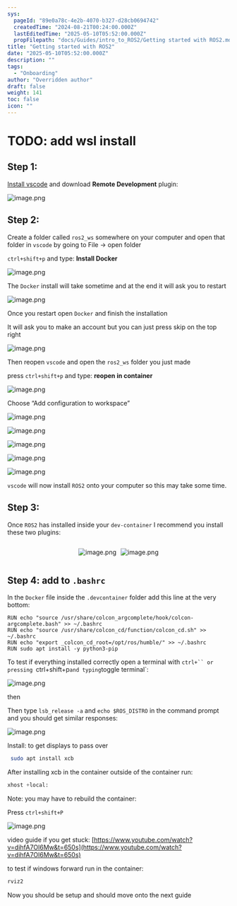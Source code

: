 ```yaml
---
sys:
  pageId: "89e0a78c-4e2b-4070-b327-d28cb0694742"
  createdTime: "2024-08-21T00:24:00.000Z"
  lastEditedTime: "2025-05-10T05:52:00.000Z"
  propFilepath: "docs/Guides/intro_to_ROS2/Getting started with ROS2.md"
title: "Getting started with ROS2"
date: "2025-05-10T05:52:00.000Z"
description: ""
tags:
  - "Onboarding"
author: "Overridden author"
draft: false
weight: 141
toc: false
icon: ""
---
```


# TODO: add wsl install

## Step 1:

[Install vscode](https://code.visualstudio.com/download) and download **Remote Development** plugin:

![image.png](https://prod-files-secure.s3.us-west-2.amazonaws.com/d518164a-d88e-44d1-a4ee-3adb3bd8bce0/efb52993-1881-4a40-b95e-6f020334f022/image.png?X-Amz-Algorithm=AWS4-HMAC-SHA256&X-Amz-Content-Sha256=UNSIGNED-PAYLOAD&X-Amz-Credential=ASIAZI2LB466XCJSWVQW%2F20250515%2Fus-west-2%2Fs3%2Faws4_request&X-Amz-Date=20250515T181201Z&X-Amz-Expires=3600&X-Amz-Security-Token=IQoJb3JpZ2luX2VjEHoaCXVzLXdlc3QtMiJGMEQCIDOKt548WdolzJ6XwfG%2Brnvp6jwS8Dx8EjK%2Bla%2FZ0AxiAiAB%2FuhkGRWjcv20wbeDukHL9eh7CLPd%2BL3P0hbv1NLMnyr%2FAwgyEAAaDDYzNzQyMzE4MzgwNSIMQ0J%2B%2B9GfS02UnLHXKtwD%2ByitWwhTLNlzRC%2BUaJR498MWg3DzJ%2FPV9Rv3MLwkzEDpUBfrFh%2F06XXUFEhQmRIL%2FSW5Fb%2Be8FjbzjnTmuxRvjpJoKF705azQyusDEkW8F8TPQAhZ6dJpDLSYHkfcnY2cASITn0Io6V7obmgOP%2BeK3RqheSxoV2GIG3tlhfCFF0fxAWiaDDzS5DeMEqKAwpkhkaJd%2FF%2Fuo%2FNmsaMbVIpziLXO6zHuNepVgiGy7ROzXQmUOqYGvCYncRaXxDaR4bX57tv%2BTl20iTwQOStqfkdgtvLnf%2F45vg2o6i3B9Cwl5w9QZEP1p74SHLB9eEiJXL3ysTMVuUMEnN%2FW6PgLY8O0IZLErnvs0cqNKcINj%2Fx3PIzGlfhBFkZ%2B5nRMmPagHo5RkF2rUxz8f%2F2IEKVVu2odH5qAFWHKojVHMcHASHWayzrfLLCj4cbxcIhwQMOfoT0c%2BFBdGCZS%2B7LEtp9EXh0Mgh9AWe2XanbYNITEccRHgi3c4dvlpPKNx%2Fzf2RKzGsPQKRoEBCUjL5IE105UNc7FpuGukWiZAVYkR7Oo0QtKpHlv4uzEidazDK3djRfysW7X4qOE5LGlrni67C6Nxa2SryzbovK0J7vxDA2%2BxJIhb7j0sSAqsX4%2BMGR6j0wjMSYwQY6pgEpcqX%2BZ01V2ce844aJ5uYrIjfZsdga7OrJPRkPlL7BZ71M4Y2VXqMTOp6rie9doELwtcjAvnrGi1aymNgoH9VJ3vrb4Svrimj5QsqfQ6pvPuHGvWwIp5zzzFLmvibJpAbj%2F0l1NV9ihEi00BJbK9B8fDsC5bZgFapMkvaa4ETuyWGAhdYebEZIf0RQen%2BURGmVb3FeUrTEdRevO%2BSTguKOStX6%2FxTV&X-Amz-Signature=5f01c88ed53d99e458520a907c7204bc067dd9cf5855f3f8bc455543e34640e0&X-Amz-SignedHeaders=host&x-id=GetObject)

## Step 2:

Create a folder called `ros2_ws` somewhere on your computer and open that folder in `vscode` by going to File → open folder 

`ctrl+shift+p` and type: **Install Docker**

![image.png](https://prod-files-secure.s3.us-west-2.amazonaws.com/d518164a-d88e-44d1-a4ee-3adb3bd8bce0/2269dc0e-1cd5-47ff-bceb-c04ad9b2eab0/image.png?X-Amz-Algorithm=AWS4-HMAC-SHA256&X-Amz-Content-Sha256=UNSIGNED-PAYLOAD&X-Amz-Credential=ASIAZI2LB466XCJSWVQW%2F20250515%2Fus-west-2%2Fs3%2Faws4_request&X-Amz-Date=20250515T181201Z&X-Amz-Expires=3600&X-Amz-Security-Token=IQoJb3JpZ2luX2VjEHoaCXVzLXdlc3QtMiJGMEQCIDOKt548WdolzJ6XwfG%2Brnvp6jwS8Dx8EjK%2Bla%2FZ0AxiAiAB%2FuhkGRWjcv20wbeDukHL9eh7CLPd%2BL3P0hbv1NLMnyr%2FAwgyEAAaDDYzNzQyMzE4MzgwNSIMQ0J%2B%2B9GfS02UnLHXKtwD%2ByitWwhTLNlzRC%2BUaJR498MWg3DzJ%2FPV9Rv3MLwkzEDpUBfrFh%2F06XXUFEhQmRIL%2FSW5Fb%2Be8FjbzjnTmuxRvjpJoKF705azQyusDEkW8F8TPQAhZ6dJpDLSYHkfcnY2cASITn0Io6V7obmgOP%2BeK3RqheSxoV2GIG3tlhfCFF0fxAWiaDDzS5DeMEqKAwpkhkaJd%2FF%2Fuo%2FNmsaMbVIpziLXO6zHuNepVgiGy7ROzXQmUOqYGvCYncRaXxDaR4bX57tv%2BTl20iTwQOStqfkdgtvLnf%2F45vg2o6i3B9Cwl5w9QZEP1p74SHLB9eEiJXL3ysTMVuUMEnN%2FW6PgLY8O0IZLErnvs0cqNKcINj%2Fx3PIzGlfhBFkZ%2B5nRMmPagHo5RkF2rUxz8f%2F2IEKVVu2odH5qAFWHKojVHMcHASHWayzrfLLCj4cbxcIhwQMOfoT0c%2BFBdGCZS%2B7LEtp9EXh0Mgh9AWe2XanbYNITEccRHgi3c4dvlpPKNx%2Fzf2RKzGsPQKRoEBCUjL5IE105UNc7FpuGukWiZAVYkR7Oo0QtKpHlv4uzEidazDK3djRfysW7X4qOE5LGlrni67C6Nxa2SryzbovK0J7vxDA2%2BxJIhb7j0sSAqsX4%2BMGR6j0wjMSYwQY6pgEpcqX%2BZ01V2ce844aJ5uYrIjfZsdga7OrJPRkPlL7BZ71M4Y2VXqMTOp6rie9doELwtcjAvnrGi1aymNgoH9VJ3vrb4Svrimj5QsqfQ6pvPuHGvWwIp5zzzFLmvibJpAbj%2F0l1NV9ihEi00BJbK9B8fDsC5bZgFapMkvaa4ETuyWGAhdYebEZIf0RQen%2BURGmVb3FeUrTEdRevO%2BSTguKOStX6%2FxTV&X-Amz-Signature=12d6cbafad4f05358fe66f8fa6a9c7a9f678aed57bd4368a0bf463dd9724aadf&X-Amz-SignedHeaders=host&x-id=GetObject)

The `Docker` install will take sometime and at the end it will ask you to restart

![image.png](https://prod-files-secure.s3.us-west-2.amazonaws.com/d518164a-d88e-44d1-a4ee-3adb3bd8bce0/ed233f78-be33-4b1f-b89c-9c346c0e961e/image.png?X-Amz-Algorithm=AWS4-HMAC-SHA256&X-Amz-Content-Sha256=UNSIGNED-PAYLOAD&X-Amz-Credential=ASIAZI2LB466XCJSWVQW%2F20250515%2Fus-west-2%2Fs3%2Faws4_request&X-Amz-Date=20250515T181201Z&X-Amz-Expires=3600&X-Amz-Security-Token=IQoJb3JpZ2luX2VjEHoaCXVzLXdlc3QtMiJGMEQCIDOKt548WdolzJ6XwfG%2Brnvp6jwS8Dx8EjK%2Bla%2FZ0AxiAiAB%2FuhkGRWjcv20wbeDukHL9eh7CLPd%2BL3P0hbv1NLMnyr%2FAwgyEAAaDDYzNzQyMzE4MzgwNSIMQ0J%2B%2B9GfS02UnLHXKtwD%2ByitWwhTLNlzRC%2BUaJR498MWg3DzJ%2FPV9Rv3MLwkzEDpUBfrFh%2F06XXUFEhQmRIL%2FSW5Fb%2Be8FjbzjnTmuxRvjpJoKF705azQyusDEkW8F8TPQAhZ6dJpDLSYHkfcnY2cASITn0Io6V7obmgOP%2BeK3RqheSxoV2GIG3tlhfCFF0fxAWiaDDzS5DeMEqKAwpkhkaJd%2FF%2Fuo%2FNmsaMbVIpziLXO6zHuNepVgiGy7ROzXQmUOqYGvCYncRaXxDaR4bX57tv%2BTl20iTwQOStqfkdgtvLnf%2F45vg2o6i3B9Cwl5w9QZEP1p74SHLB9eEiJXL3ysTMVuUMEnN%2FW6PgLY8O0IZLErnvs0cqNKcINj%2Fx3PIzGlfhBFkZ%2B5nRMmPagHo5RkF2rUxz8f%2F2IEKVVu2odH5qAFWHKojVHMcHASHWayzrfLLCj4cbxcIhwQMOfoT0c%2BFBdGCZS%2B7LEtp9EXh0Mgh9AWe2XanbYNITEccRHgi3c4dvlpPKNx%2Fzf2RKzGsPQKRoEBCUjL5IE105UNc7FpuGukWiZAVYkR7Oo0QtKpHlv4uzEidazDK3djRfysW7X4qOE5LGlrni67C6Nxa2SryzbovK0J7vxDA2%2BxJIhb7j0sSAqsX4%2BMGR6j0wjMSYwQY6pgEpcqX%2BZ01V2ce844aJ5uYrIjfZsdga7OrJPRkPlL7BZ71M4Y2VXqMTOp6rie9doELwtcjAvnrGi1aymNgoH9VJ3vrb4Svrimj5QsqfQ6pvPuHGvWwIp5zzzFLmvibJpAbj%2F0l1NV9ihEi00BJbK9B8fDsC5bZgFapMkvaa4ETuyWGAhdYebEZIf0RQen%2BURGmVb3FeUrTEdRevO%2BSTguKOStX6%2FxTV&X-Amz-Signature=42088174ae7b74bb2e4b7656e345e4e3a704b3ecd9da2e0772d2866ad2fb2ea9&X-Amz-SignedHeaders=host&x-id=GetObject)

Once you restart open `Docker` and finish the installation

It will ask you to make an account but you can just press skip on the top right

![image.png](https://prod-files-secure.s3.us-west-2.amazonaws.com/d518164a-d88e-44d1-a4ee-3adb3bd8bce0/21010ad9-1659-4fd9-9f59-9932a09b2a3d/image.png?X-Amz-Algorithm=AWS4-HMAC-SHA256&X-Amz-Content-Sha256=UNSIGNED-PAYLOAD&X-Amz-Credential=ASIAZI2LB466XCJSWVQW%2F20250515%2Fus-west-2%2Fs3%2Faws4_request&X-Amz-Date=20250515T181201Z&X-Amz-Expires=3600&X-Amz-Security-Token=IQoJb3JpZ2luX2VjEHoaCXVzLXdlc3QtMiJGMEQCIDOKt548WdolzJ6XwfG%2Brnvp6jwS8Dx8EjK%2Bla%2FZ0AxiAiAB%2FuhkGRWjcv20wbeDukHL9eh7CLPd%2BL3P0hbv1NLMnyr%2FAwgyEAAaDDYzNzQyMzE4MzgwNSIMQ0J%2B%2B9GfS02UnLHXKtwD%2ByitWwhTLNlzRC%2BUaJR498MWg3DzJ%2FPV9Rv3MLwkzEDpUBfrFh%2F06XXUFEhQmRIL%2FSW5Fb%2Be8FjbzjnTmuxRvjpJoKF705azQyusDEkW8F8TPQAhZ6dJpDLSYHkfcnY2cASITn0Io6V7obmgOP%2BeK3RqheSxoV2GIG3tlhfCFF0fxAWiaDDzS5DeMEqKAwpkhkaJd%2FF%2Fuo%2FNmsaMbVIpziLXO6zHuNepVgiGy7ROzXQmUOqYGvCYncRaXxDaR4bX57tv%2BTl20iTwQOStqfkdgtvLnf%2F45vg2o6i3B9Cwl5w9QZEP1p74SHLB9eEiJXL3ysTMVuUMEnN%2FW6PgLY8O0IZLErnvs0cqNKcINj%2Fx3PIzGlfhBFkZ%2B5nRMmPagHo5RkF2rUxz8f%2F2IEKVVu2odH5qAFWHKojVHMcHASHWayzrfLLCj4cbxcIhwQMOfoT0c%2BFBdGCZS%2B7LEtp9EXh0Mgh9AWe2XanbYNITEccRHgi3c4dvlpPKNx%2Fzf2RKzGsPQKRoEBCUjL5IE105UNc7FpuGukWiZAVYkR7Oo0QtKpHlv4uzEidazDK3djRfysW7X4qOE5LGlrni67C6Nxa2SryzbovK0J7vxDA2%2BxJIhb7j0sSAqsX4%2BMGR6j0wjMSYwQY6pgEpcqX%2BZ01V2ce844aJ5uYrIjfZsdga7OrJPRkPlL7BZ71M4Y2VXqMTOp6rie9doELwtcjAvnrGi1aymNgoH9VJ3vrb4Svrimj5QsqfQ6pvPuHGvWwIp5zzzFLmvibJpAbj%2F0l1NV9ihEi00BJbK9B8fDsC5bZgFapMkvaa4ETuyWGAhdYebEZIf0RQen%2BURGmVb3FeUrTEdRevO%2BSTguKOStX6%2FxTV&X-Amz-Signature=68452ea2b51266a464c6885e60b33a2c4e6bcb41b4bf436d238932f023542ac8&X-Amz-SignedHeaders=host&x-id=GetObject)

Then reopen `vscode` and open the `ros2_ws` folder you just made

press `ctrl+shift+p` and type: **reopen in container**

![image.png](https://prod-files-secure.s3.us-west-2.amazonaws.com/d518164a-d88e-44d1-a4ee-3adb3bd8bce0/4e93b8c2-41ad-488c-8095-c74205196118/image.png?X-Amz-Algorithm=AWS4-HMAC-SHA256&X-Amz-Content-Sha256=UNSIGNED-PAYLOAD&X-Amz-Credential=ASIAZI2LB466XCJSWVQW%2F20250515%2Fus-west-2%2Fs3%2Faws4_request&X-Amz-Date=20250515T181201Z&X-Amz-Expires=3600&X-Amz-Security-Token=IQoJb3JpZ2luX2VjEHoaCXVzLXdlc3QtMiJGMEQCIDOKt548WdolzJ6XwfG%2Brnvp6jwS8Dx8EjK%2Bla%2FZ0AxiAiAB%2FuhkGRWjcv20wbeDukHL9eh7CLPd%2BL3P0hbv1NLMnyr%2FAwgyEAAaDDYzNzQyMzE4MzgwNSIMQ0J%2B%2B9GfS02UnLHXKtwD%2ByitWwhTLNlzRC%2BUaJR498MWg3DzJ%2FPV9Rv3MLwkzEDpUBfrFh%2F06XXUFEhQmRIL%2FSW5Fb%2Be8FjbzjnTmuxRvjpJoKF705azQyusDEkW8F8TPQAhZ6dJpDLSYHkfcnY2cASITn0Io6V7obmgOP%2BeK3RqheSxoV2GIG3tlhfCFF0fxAWiaDDzS5DeMEqKAwpkhkaJd%2FF%2Fuo%2FNmsaMbVIpziLXO6zHuNepVgiGy7ROzXQmUOqYGvCYncRaXxDaR4bX57tv%2BTl20iTwQOStqfkdgtvLnf%2F45vg2o6i3B9Cwl5w9QZEP1p74SHLB9eEiJXL3ysTMVuUMEnN%2FW6PgLY8O0IZLErnvs0cqNKcINj%2Fx3PIzGlfhBFkZ%2B5nRMmPagHo5RkF2rUxz8f%2F2IEKVVu2odH5qAFWHKojVHMcHASHWayzrfLLCj4cbxcIhwQMOfoT0c%2BFBdGCZS%2B7LEtp9EXh0Mgh9AWe2XanbYNITEccRHgi3c4dvlpPKNx%2Fzf2RKzGsPQKRoEBCUjL5IE105UNc7FpuGukWiZAVYkR7Oo0QtKpHlv4uzEidazDK3djRfysW7X4qOE5LGlrni67C6Nxa2SryzbovK0J7vxDA2%2BxJIhb7j0sSAqsX4%2BMGR6j0wjMSYwQY6pgEpcqX%2BZ01V2ce844aJ5uYrIjfZsdga7OrJPRkPlL7BZ71M4Y2VXqMTOp6rie9doELwtcjAvnrGi1aymNgoH9VJ3vrb4Svrimj5QsqfQ6pvPuHGvWwIp5zzzFLmvibJpAbj%2F0l1NV9ihEi00BJbK9B8fDsC5bZgFapMkvaa4ETuyWGAhdYebEZIf0RQen%2BURGmVb3FeUrTEdRevO%2BSTguKOStX6%2FxTV&X-Amz-Signature=203aab1a940c0b8b0098b703f5e6f44da9c6569bc6c0bbce6094ac542a2769c2&X-Amz-SignedHeaders=host&x-id=GetObject)

Choose “Add configuration to workspace”

![image.png](https://prod-files-secure.s3.us-west-2.amazonaws.com/d518164a-d88e-44d1-a4ee-3adb3bd8bce0/9560b282-5060-4989-ba37-97e7b2c22476/image.png?X-Amz-Algorithm=AWS4-HMAC-SHA256&X-Amz-Content-Sha256=UNSIGNED-PAYLOAD&X-Amz-Credential=ASIAZI2LB466XCJSWVQW%2F20250515%2Fus-west-2%2Fs3%2Faws4_request&X-Amz-Date=20250515T181201Z&X-Amz-Expires=3600&X-Amz-Security-Token=IQoJb3JpZ2luX2VjEHoaCXVzLXdlc3QtMiJGMEQCIDOKt548WdolzJ6XwfG%2Brnvp6jwS8Dx8EjK%2Bla%2FZ0AxiAiAB%2FuhkGRWjcv20wbeDukHL9eh7CLPd%2BL3P0hbv1NLMnyr%2FAwgyEAAaDDYzNzQyMzE4MzgwNSIMQ0J%2B%2B9GfS02UnLHXKtwD%2ByitWwhTLNlzRC%2BUaJR498MWg3DzJ%2FPV9Rv3MLwkzEDpUBfrFh%2F06XXUFEhQmRIL%2FSW5Fb%2Be8FjbzjnTmuxRvjpJoKF705azQyusDEkW8F8TPQAhZ6dJpDLSYHkfcnY2cASITn0Io6V7obmgOP%2BeK3RqheSxoV2GIG3tlhfCFF0fxAWiaDDzS5DeMEqKAwpkhkaJd%2FF%2Fuo%2FNmsaMbVIpziLXO6zHuNepVgiGy7ROzXQmUOqYGvCYncRaXxDaR4bX57tv%2BTl20iTwQOStqfkdgtvLnf%2F45vg2o6i3B9Cwl5w9QZEP1p74SHLB9eEiJXL3ysTMVuUMEnN%2FW6PgLY8O0IZLErnvs0cqNKcINj%2Fx3PIzGlfhBFkZ%2B5nRMmPagHo5RkF2rUxz8f%2F2IEKVVu2odH5qAFWHKojVHMcHASHWayzrfLLCj4cbxcIhwQMOfoT0c%2BFBdGCZS%2B7LEtp9EXh0Mgh9AWe2XanbYNITEccRHgi3c4dvlpPKNx%2Fzf2RKzGsPQKRoEBCUjL5IE105UNc7FpuGukWiZAVYkR7Oo0QtKpHlv4uzEidazDK3djRfysW7X4qOE5LGlrni67C6Nxa2SryzbovK0J7vxDA2%2BxJIhb7j0sSAqsX4%2BMGR6j0wjMSYwQY6pgEpcqX%2BZ01V2ce844aJ5uYrIjfZsdga7OrJPRkPlL7BZ71M4Y2VXqMTOp6rie9doELwtcjAvnrGi1aymNgoH9VJ3vrb4Svrimj5QsqfQ6pvPuHGvWwIp5zzzFLmvibJpAbj%2F0l1NV9ihEi00BJbK9B8fDsC5bZgFapMkvaa4ETuyWGAhdYebEZIf0RQen%2BURGmVb3FeUrTEdRevO%2BSTguKOStX6%2FxTV&X-Amz-Signature=9b8a614253a18ef8fefa8d23db06e758f98fae8c025743a6d3b147137d757f2f&X-Amz-SignedHeaders=host&x-id=GetObject)

![image.png](https://prod-files-secure.s3.us-west-2.amazonaws.com/d518164a-d88e-44d1-a4ee-3adb3bd8bce0/2ee63f81-886b-48e8-a553-dc6e5eac99e4/image.png?X-Amz-Algorithm=AWS4-HMAC-SHA256&X-Amz-Content-Sha256=UNSIGNED-PAYLOAD&X-Amz-Credential=ASIAZI2LB466XCJSWVQW%2F20250515%2Fus-west-2%2Fs3%2Faws4_request&X-Amz-Date=20250515T181201Z&X-Amz-Expires=3600&X-Amz-Security-Token=IQoJb3JpZ2luX2VjEHoaCXVzLXdlc3QtMiJGMEQCIDOKt548WdolzJ6XwfG%2Brnvp6jwS8Dx8EjK%2Bla%2FZ0AxiAiAB%2FuhkGRWjcv20wbeDukHL9eh7CLPd%2BL3P0hbv1NLMnyr%2FAwgyEAAaDDYzNzQyMzE4MzgwNSIMQ0J%2B%2B9GfS02UnLHXKtwD%2ByitWwhTLNlzRC%2BUaJR498MWg3DzJ%2FPV9Rv3MLwkzEDpUBfrFh%2F06XXUFEhQmRIL%2FSW5Fb%2Be8FjbzjnTmuxRvjpJoKF705azQyusDEkW8F8TPQAhZ6dJpDLSYHkfcnY2cASITn0Io6V7obmgOP%2BeK3RqheSxoV2GIG3tlhfCFF0fxAWiaDDzS5DeMEqKAwpkhkaJd%2FF%2Fuo%2FNmsaMbVIpziLXO6zHuNepVgiGy7ROzXQmUOqYGvCYncRaXxDaR4bX57tv%2BTl20iTwQOStqfkdgtvLnf%2F45vg2o6i3B9Cwl5w9QZEP1p74SHLB9eEiJXL3ysTMVuUMEnN%2FW6PgLY8O0IZLErnvs0cqNKcINj%2Fx3PIzGlfhBFkZ%2B5nRMmPagHo5RkF2rUxz8f%2F2IEKVVu2odH5qAFWHKojVHMcHASHWayzrfLLCj4cbxcIhwQMOfoT0c%2BFBdGCZS%2B7LEtp9EXh0Mgh9AWe2XanbYNITEccRHgi3c4dvlpPKNx%2Fzf2RKzGsPQKRoEBCUjL5IE105UNc7FpuGukWiZAVYkR7Oo0QtKpHlv4uzEidazDK3djRfysW7X4qOE5LGlrni67C6Nxa2SryzbovK0J7vxDA2%2BxJIhb7j0sSAqsX4%2BMGR6j0wjMSYwQY6pgEpcqX%2BZ01V2ce844aJ5uYrIjfZsdga7OrJPRkPlL7BZ71M4Y2VXqMTOp6rie9doELwtcjAvnrGi1aymNgoH9VJ3vrb4Svrimj5QsqfQ6pvPuHGvWwIp5zzzFLmvibJpAbj%2F0l1NV9ihEi00BJbK9B8fDsC5bZgFapMkvaa4ETuyWGAhdYebEZIf0RQen%2BURGmVb3FeUrTEdRevO%2BSTguKOStX6%2FxTV&X-Amz-Signature=224aeded8c758376b32852ba74f3399fbfdff9465afee211cb7880a93422ba9c&X-Amz-SignedHeaders=host&x-id=GetObject)

![image.png](https://prod-files-secure.s3.us-west-2.amazonaws.com/d518164a-d88e-44d1-a4ee-3adb3bd8bce0/ae1580b2-b048-407e-aed9-b584224a7a04/image.png?X-Amz-Algorithm=AWS4-HMAC-SHA256&X-Amz-Content-Sha256=UNSIGNED-PAYLOAD&X-Amz-Credential=ASIAZI2LB466XCJSWVQW%2F20250515%2Fus-west-2%2Fs3%2Faws4_request&X-Amz-Date=20250515T181201Z&X-Amz-Expires=3600&X-Amz-Security-Token=IQoJb3JpZ2luX2VjEHoaCXVzLXdlc3QtMiJGMEQCIDOKt548WdolzJ6XwfG%2Brnvp6jwS8Dx8EjK%2Bla%2FZ0AxiAiAB%2FuhkGRWjcv20wbeDukHL9eh7CLPd%2BL3P0hbv1NLMnyr%2FAwgyEAAaDDYzNzQyMzE4MzgwNSIMQ0J%2B%2B9GfS02UnLHXKtwD%2ByitWwhTLNlzRC%2BUaJR498MWg3DzJ%2FPV9Rv3MLwkzEDpUBfrFh%2F06XXUFEhQmRIL%2FSW5Fb%2Be8FjbzjnTmuxRvjpJoKF705azQyusDEkW8F8TPQAhZ6dJpDLSYHkfcnY2cASITn0Io6V7obmgOP%2BeK3RqheSxoV2GIG3tlhfCFF0fxAWiaDDzS5DeMEqKAwpkhkaJd%2FF%2Fuo%2FNmsaMbVIpziLXO6zHuNepVgiGy7ROzXQmUOqYGvCYncRaXxDaR4bX57tv%2BTl20iTwQOStqfkdgtvLnf%2F45vg2o6i3B9Cwl5w9QZEP1p74SHLB9eEiJXL3ysTMVuUMEnN%2FW6PgLY8O0IZLErnvs0cqNKcINj%2Fx3PIzGlfhBFkZ%2B5nRMmPagHo5RkF2rUxz8f%2F2IEKVVu2odH5qAFWHKojVHMcHASHWayzrfLLCj4cbxcIhwQMOfoT0c%2BFBdGCZS%2B7LEtp9EXh0Mgh9AWe2XanbYNITEccRHgi3c4dvlpPKNx%2Fzf2RKzGsPQKRoEBCUjL5IE105UNc7FpuGukWiZAVYkR7Oo0QtKpHlv4uzEidazDK3djRfysW7X4qOE5LGlrni67C6Nxa2SryzbovK0J7vxDA2%2BxJIhb7j0sSAqsX4%2BMGR6j0wjMSYwQY6pgEpcqX%2BZ01V2ce844aJ5uYrIjfZsdga7OrJPRkPlL7BZ71M4Y2VXqMTOp6rie9doELwtcjAvnrGi1aymNgoH9VJ3vrb4Svrimj5QsqfQ6pvPuHGvWwIp5zzzFLmvibJpAbj%2F0l1NV9ihEi00BJbK9B8fDsC5bZgFapMkvaa4ETuyWGAhdYebEZIf0RQen%2BURGmVb3FeUrTEdRevO%2BSTguKOStX6%2FxTV&X-Amz-Signature=af2db5b175702ddc2eac66ecce794bd631d84e3b316efe5940709f4c512e8cc8&X-Amz-SignedHeaders=host&x-id=GetObject)

![image.png](https://prod-files-secure.s3.us-west-2.amazonaws.com/d518164a-d88e-44d1-a4ee-3adb3bd8bce0/53255b28-f75e-430f-b9e3-c0ac8577e42b/image.png?X-Amz-Algorithm=AWS4-HMAC-SHA256&X-Amz-Content-Sha256=UNSIGNED-PAYLOAD&X-Amz-Credential=ASIAZI2LB466XCJSWVQW%2F20250515%2Fus-west-2%2Fs3%2Faws4_request&X-Amz-Date=20250515T181201Z&X-Amz-Expires=3600&X-Amz-Security-Token=IQoJb3JpZ2luX2VjEHoaCXVzLXdlc3QtMiJGMEQCIDOKt548WdolzJ6XwfG%2Brnvp6jwS8Dx8EjK%2Bla%2FZ0AxiAiAB%2FuhkGRWjcv20wbeDukHL9eh7CLPd%2BL3P0hbv1NLMnyr%2FAwgyEAAaDDYzNzQyMzE4MzgwNSIMQ0J%2B%2B9GfS02UnLHXKtwD%2ByitWwhTLNlzRC%2BUaJR498MWg3DzJ%2FPV9Rv3MLwkzEDpUBfrFh%2F06XXUFEhQmRIL%2FSW5Fb%2Be8FjbzjnTmuxRvjpJoKF705azQyusDEkW8F8TPQAhZ6dJpDLSYHkfcnY2cASITn0Io6V7obmgOP%2BeK3RqheSxoV2GIG3tlhfCFF0fxAWiaDDzS5DeMEqKAwpkhkaJd%2FF%2Fuo%2FNmsaMbVIpziLXO6zHuNepVgiGy7ROzXQmUOqYGvCYncRaXxDaR4bX57tv%2BTl20iTwQOStqfkdgtvLnf%2F45vg2o6i3B9Cwl5w9QZEP1p74SHLB9eEiJXL3ysTMVuUMEnN%2FW6PgLY8O0IZLErnvs0cqNKcINj%2Fx3PIzGlfhBFkZ%2B5nRMmPagHo5RkF2rUxz8f%2F2IEKVVu2odH5qAFWHKojVHMcHASHWayzrfLLCj4cbxcIhwQMOfoT0c%2BFBdGCZS%2B7LEtp9EXh0Mgh9AWe2XanbYNITEccRHgi3c4dvlpPKNx%2Fzf2RKzGsPQKRoEBCUjL5IE105UNc7FpuGukWiZAVYkR7Oo0QtKpHlv4uzEidazDK3djRfysW7X4qOE5LGlrni67C6Nxa2SryzbovK0J7vxDA2%2BxJIhb7j0sSAqsX4%2BMGR6j0wjMSYwQY6pgEpcqX%2BZ01V2ce844aJ5uYrIjfZsdga7OrJPRkPlL7BZ71M4Y2VXqMTOp6rie9doELwtcjAvnrGi1aymNgoH9VJ3vrb4Svrimj5QsqfQ6pvPuHGvWwIp5zzzFLmvibJpAbj%2F0l1NV9ihEi00BJbK9B8fDsC5bZgFapMkvaa4ETuyWGAhdYebEZIf0RQen%2BURGmVb3FeUrTEdRevO%2BSTguKOStX6%2FxTV&X-Amz-Signature=40d37c8f8b264227c8a8bc6d501b66d151f7d6458dd2aaf92e5960fdc4aabbd2&X-Amz-SignedHeaders=host&x-id=GetObject)

![image.png](https://prod-files-secure.s3.us-west-2.amazonaws.com/d518164a-d88e-44d1-a4ee-3adb3bd8bce0/7c562767-5af9-4ffb-97d1-327bcdf4ee00/image.png?X-Amz-Algorithm=AWS4-HMAC-SHA256&X-Amz-Content-Sha256=UNSIGNED-PAYLOAD&X-Amz-Credential=ASIAZI2LB466XCJSWVQW%2F20250515%2Fus-west-2%2Fs3%2Faws4_request&X-Amz-Date=20250515T181201Z&X-Amz-Expires=3600&X-Amz-Security-Token=IQoJb3JpZ2luX2VjEHoaCXVzLXdlc3QtMiJGMEQCIDOKt548WdolzJ6XwfG%2Brnvp6jwS8Dx8EjK%2Bla%2FZ0AxiAiAB%2FuhkGRWjcv20wbeDukHL9eh7CLPd%2BL3P0hbv1NLMnyr%2FAwgyEAAaDDYzNzQyMzE4MzgwNSIMQ0J%2B%2B9GfS02UnLHXKtwD%2ByitWwhTLNlzRC%2BUaJR498MWg3DzJ%2FPV9Rv3MLwkzEDpUBfrFh%2F06XXUFEhQmRIL%2FSW5Fb%2Be8FjbzjnTmuxRvjpJoKF705azQyusDEkW8F8TPQAhZ6dJpDLSYHkfcnY2cASITn0Io6V7obmgOP%2BeK3RqheSxoV2GIG3tlhfCFF0fxAWiaDDzS5DeMEqKAwpkhkaJd%2FF%2Fuo%2FNmsaMbVIpziLXO6zHuNepVgiGy7ROzXQmUOqYGvCYncRaXxDaR4bX57tv%2BTl20iTwQOStqfkdgtvLnf%2F45vg2o6i3B9Cwl5w9QZEP1p74SHLB9eEiJXL3ysTMVuUMEnN%2FW6PgLY8O0IZLErnvs0cqNKcINj%2Fx3PIzGlfhBFkZ%2B5nRMmPagHo5RkF2rUxz8f%2F2IEKVVu2odH5qAFWHKojVHMcHASHWayzrfLLCj4cbxcIhwQMOfoT0c%2BFBdGCZS%2B7LEtp9EXh0Mgh9AWe2XanbYNITEccRHgi3c4dvlpPKNx%2Fzf2RKzGsPQKRoEBCUjL5IE105UNc7FpuGukWiZAVYkR7Oo0QtKpHlv4uzEidazDK3djRfysW7X4qOE5LGlrni67C6Nxa2SryzbovK0J7vxDA2%2BxJIhb7j0sSAqsX4%2BMGR6j0wjMSYwQY6pgEpcqX%2BZ01V2ce844aJ5uYrIjfZsdga7OrJPRkPlL7BZ71M4Y2VXqMTOp6rie9doELwtcjAvnrGi1aymNgoH9VJ3vrb4Svrimj5QsqfQ6pvPuHGvWwIp5zzzFLmvibJpAbj%2F0l1NV9ihEi00BJbK9B8fDsC5bZgFapMkvaa4ETuyWGAhdYebEZIf0RQen%2BURGmVb3FeUrTEdRevO%2BSTguKOStX6%2FxTV&X-Amz-Signature=55f8c01b1ee9ff863eb981563334c0cc766a0db0f411de6a4948746dd6a5ceab&X-Amz-SignedHeaders=host&x-id=GetObject)

`vscode` will now install `ROS2` onto your computer so this may take some time.

## Step 3:

Once `ROS2` has installed inside your `dev-container` I recommend you install these two plugins:

<div style="display: flex;flex-direction: row; column-gap:10px; max-width: 630px;justify-content: center;">
<div>

![image.png](https://prod-files-secure.s3.us-west-2.amazonaws.com/d518164a-d88e-44d1-a4ee-3adb3bd8bce0/3fc3d550-5a54-4ba1-ba6b-faa01cdb7369/image.png?X-Amz-Algorithm=AWS4-HMAC-SHA256&X-Amz-Content-Sha256=UNSIGNED-PAYLOAD&X-Amz-Credential=ASIAZI2LB4663KV2DXKD%2F20250515%2Fus-west-2%2Fs3%2Faws4_request&X-Amz-Date=20250515T181206Z&X-Amz-Expires=3600&X-Amz-Security-Token=IQoJb3JpZ2luX2VjEHoaCXVzLXdlc3QtMiJGMEQCIGc99sHfXge6LNwQ3Lx0o8XuFWDklCaSdzjI9ap1pnpRAiAsp7qirnsS1d38R8048J0Uc99ZW0PtrX6SsVl3B3S4Pir%2FAwgyEAAaDDYzNzQyMzE4MzgwNSIMUQhUYTPdOZBnwEScKtwDx%2F5kKWH3ZkUSwmfMeD9NsPfLVxdNCsKKi1O9XHNqqLrN3X5KqMTdGArHSOkQUaJjrjjGy6Y0qmgKO4fzR3pWpVrVbzVkJkQcmybwJWdUroZNWXfheZqo40I7B4esipYWdTOQrfO8D2GjebCW8vHHLphfGRH%2BIKbFp31gr0xw9xoiy9Nkoybv4SQDHjEKOrO7Iv%2BiqZ%2FFcjWcB2PsI29GQjFgHhgkkTLznZJLwSbghMkWc2LzWmD4DdruoYgMozgVilUbbkWLhelz2VgiHH05XEn792ZuY9YPQbZkQNHlsTwFQH6DkBFiewfiC1tvEuyGgGZWD%2BC%2BhGBmgDNqUGQCEnlguhU9Zz69bJkpKrszg6dyiYivweXVcZQHI9SA04Nf8cKLt3oVBPsoqTsr%2FGzWsT4ZQFaH1jddF8XOrxH0oDI0VN7G%2FvT7S0G4snZIeTACzP%2F71%2BgobCoCEnkcVbo0TQ1aXiFjkAI5XypiBoqr3lcZrrt9bhD80BsR6jDOYcTARoepUcQ5CoJe8jgYrH1x5mrXiUl86zV%2Bf7ewWiL1xh1SsLTNuhg8MAIpEEOBOAnvKxcrfy53A%2BzMl7JtnaRd1%2BhwHzm4dv2aP5SKEDE6lQVjdjYdbGcwhUQ7GeQwocSYwQY6pgExGLq5dfRL66qUC2tOdHaSdm1Mo%2B%2FEnAmSvANX%2FW2WvsaKM1SBcs3Qt3iJUmuF%2FfyBZjDR5%2BxZ0eKs8zVU%2BSLMIH%2Fd3aLPyNozD0cLLlqHkW0DiCZQFu68S8uPl2UZDOsWg2FEsIThSNRvGNKMdk42t%2Fq%2FRXITyY8tGzklLrTZTsGKNMb9D6ZGkhNHIWW%2BPLSnwntNvQ1vEp18jYYd9s8gSWt7Kh5c&X-Amz-Signature=1dbeb0dce37b28c354a76dbeb2a744bf8bf7345b04b3e206734b19e3f677db80&X-Amz-SignedHeaders=host&x-id=GetObject)

</div>
<div>

![image.png](https://prod-files-secure.s3.us-west-2.amazonaws.com/d518164a-d88e-44d1-a4ee-3adb3bd8bce0/d994cc66-13c2-4093-a5a3-f84cf4601a82/image.png?X-Amz-Algorithm=AWS4-HMAC-SHA256&X-Amz-Content-Sha256=UNSIGNED-PAYLOAD&X-Amz-Credential=ASIAZI2LB466V3B33APK%2F20250515%2Fus-west-2%2Fs3%2Faws4_request&X-Amz-Date=20250515T181206Z&X-Amz-Expires=3600&X-Amz-Security-Token=IQoJb3JpZ2luX2VjEHoaCXVzLXdlc3QtMiJIMEYCIQDQNIMmSwdDgqPGqvVBPDNacillW%2FrCCcqDXJHJLOk9OAIhAJfqzLeDLaljRhLRubt1oaBug0GMRPyRlfSf6qcTcZvOKv8DCDIQABoMNjM3NDIzMTgzODA1Igw5a1hHbmPGBJGer3kq3AOr62sipl%2BCvD6N04Cr4hFPKu4dRVU3jlcW3CoRx1rSSznDgiXgRukJ5JLvtckvgnKIGmo%2BvbAFyJn1CVb8aXD6Ch9SNBkUhhZUx%2FAq9mYKX8LDqO5KqyFSDwrQeSUSKS5pkD2hNVgz4GXUC65w3bK0lkpDiCgA2ekR7xp47EE1z7OL2L1T%2FsU6WN496ZbivczZEjABXNieUI3lFlCo2l4GvuRWZBwi1rSm089pAQleONXZ5I0Ysg7v81sdE7r357kG4eOGPOWgIigjCKPw9F89f44VcXkOj7Q7lHzk7yO7o%2FqeRP22%2Bd99fbLYPuQI5Y9zXdofOv%2F0n18Ur3y9a2q2dGthn7NKsnJDglnhReFu0VzisaSXzkbiftgQgPPveB6w9gecfszJxk5nHMWXx%2Fl7FSWyR%2Bowb9%2BBadoY0v%2Ff%2FuKKRa4PFUpyMvSo3VnIgWANMlOBlYaP4LgPMeq6ZePYQlQDdv8Na%2FpRut8aN9NZ4dUtvSA3KnpcrbDg83xI2zofgMLlh6DF0rxvoj1VDCk64Vt80YkW%2BpQ9dX4H8fUeEFgV215qGxs7HEUDx8bWAnBVDHx9GH%2BvC7vrn1Ixb%2FftTNfTynfSkdEc5phfHonrkYAIxinsWofTE5L94jCyxJjBBjqkAVM99gA0qWPlLW8kR%2BYDIgYGldnDfooHfEU8nt67eKuIg0vKc5FXG8cyqjelPHtVerlQoJWwSQHhVae655rI6hL%2Be6CkrC2pm0azeQ1pVDlQNiWJzJvv4nhsKT1LhaxTwqLUxyt7FCCrsJ%2FxqeaGsS0xRduT0Ih7jRa%2Fp9mWp1Sx626j2kU4nk3erQmCCgZaH8DJ9n0D2%2FrY%2BRGROxa4IyfFAdhi&X-Amz-Signature=f9f8b623213b196891de4f5af7ddd01a48a943d60e2caf9b6cd972190237ded1&X-Amz-SignedHeaders=host&x-id=GetObject)

</div>
</div>

## Step 4: add to `.bashrc`

In the `Docker` file inside the `.devcontainer` folder add this line at the very bottom: 

```docker
RUN echo "source /usr/share/colcon_argcomplete/hook/colcon-argcomplete.bash" >> ~/.bashrc
RUN echo "source /usr/share/colcon_cd/function/colcon_cd.sh" >> ~/.bashrc
RUN echo "export _colcon_cd_root=/opt/ros/humble/" >> ~/.bashrc
RUN sudo apt install -y python3-pip 
```

To test if everything installed correctly open a terminal with `ctrl+`` or pressing `ctrl+shift+p` and typing `toggle terminal`:

![image.png](https://prod-files-secure.s3.us-west-2.amazonaws.com/d518164a-d88e-44d1-a4ee-3adb3bd8bce0/6a4943d8-b04e-4c02-9a58-775f3384d1a5/image.png?X-Amz-Algorithm=AWS4-HMAC-SHA256&X-Amz-Content-Sha256=UNSIGNED-PAYLOAD&X-Amz-Credential=ASIAZI2LB466XCJSWVQW%2F20250515%2Fus-west-2%2Fs3%2Faws4_request&X-Amz-Date=20250515T181201Z&X-Amz-Expires=3600&X-Amz-Security-Token=IQoJb3JpZ2luX2VjEHoaCXVzLXdlc3QtMiJGMEQCIDOKt548WdolzJ6XwfG%2Brnvp6jwS8Dx8EjK%2Bla%2FZ0AxiAiAB%2FuhkGRWjcv20wbeDukHL9eh7CLPd%2BL3P0hbv1NLMnyr%2FAwgyEAAaDDYzNzQyMzE4MzgwNSIMQ0J%2B%2B9GfS02UnLHXKtwD%2ByitWwhTLNlzRC%2BUaJR498MWg3DzJ%2FPV9Rv3MLwkzEDpUBfrFh%2F06XXUFEhQmRIL%2FSW5Fb%2Be8FjbzjnTmuxRvjpJoKF705azQyusDEkW8F8TPQAhZ6dJpDLSYHkfcnY2cASITn0Io6V7obmgOP%2BeK3RqheSxoV2GIG3tlhfCFF0fxAWiaDDzS5DeMEqKAwpkhkaJd%2FF%2Fuo%2FNmsaMbVIpziLXO6zHuNepVgiGy7ROzXQmUOqYGvCYncRaXxDaR4bX57tv%2BTl20iTwQOStqfkdgtvLnf%2F45vg2o6i3B9Cwl5w9QZEP1p74SHLB9eEiJXL3ysTMVuUMEnN%2FW6PgLY8O0IZLErnvs0cqNKcINj%2Fx3PIzGlfhBFkZ%2B5nRMmPagHo5RkF2rUxz8f%2F2IEKVVu2odH5qAFWHKojVHMcHASHWayzrfLLCj4cbxcIhwQMOfoT0c%2BFBdGCZS%2B7LEtp9EXh0Mgh9AWe2XanbYNITEccRHgi3c4dvlpPKNx%2Fzf2RKzGsPQKRoEBCUjL5IE105UNc7FpuGukWiZAVYkR7Oo0QtKpHlv4uzEidazDK3djRfysW7X4qOE5LGlrni67C6Nxa2SryzbovK0J7vxDA2%2BxJIhb7j0sSAqsX4%2BMGR6j0wjMSYwQY6pgEpcqX%2BZ01V2ce844aJ5uYrIjfZsdga7OrJPRkPlL7BZ71M4Y2VXqMTOp6rie9doELwtcjAvnrGi1aymNgoH9VJ3vrb4Svrimj5QsqfQ6pvPuHGvWwIp5zzzFLmvibJpAbj%2F0l1NV9ihEi00BJbK9B8fDsC5bZgFapMkvaa4ETuyWGAhdYebEZIf0RQen%2BURGmVb3FeUrTEdRevO%2BSTguKOStX6%2FxTV&X-Amz-Signature=57056635565dee665784be6e9bce06f60ab8624d0ee438c64bccab768fbbb170&X-Amz-SignedHeaders=host&x-id=GetObject)

then 

Then type `lsb_release -a` and `echo $ROS_DISTRO` in the command prompt and you should get similar responses:

![image.png](https://prod-files-secure.s3.us-west-2.amazonaws.com/d518164a-d88e-44d1-a4ee-3adb3bd8bce0/3e635dec-a805-4e85-8b9e-d000e5b71a4e/image.png?X-Amz-Algorithm=AWS4-HMAC-SHA256&X-Amz-Content-Sha256=UNSIGNED-PAYLOAD&X-Amz-Credential=ASIAZI2LB466XCJSWVQW%2F20250515%2Fus-west-2%2Fs3%2Faws4_request&X-Amz-Date=20250515T181201Z&X-Amz-Expires=3600&X-Amz-Security-Token=IQoJb3JpZ2luX2VjEHoaCXVzLXdlc3QtMiJGMEQCIDOKt548WdolzJ6XwfG%2Brnvp6jwS8Dx8EjK%2Bla%2FZ0AxiAiAB%2FuhkGRWjcv20wbeDukHL9eh7CLPd%2BL3P0hbv1NLMnyr%2FAwgyEAAaDDYzNzQyMzE4MzgwNSIMQ0J%2B%2B9GfS02UnLHXKtwD%2ByitWwhTLNlzRC%2BUaJR498MWg3DzJ%2FPV9Rv3MLwkzEDpUBfrFh%2F06XXUFEhQmRIL%2FSW5Fb%2Be8FjbzjnTmuxRvjpJoKF705azQyusDEkW8F8TPQAhZ6dJpDLSYHkfcnY2cASITn0Io6V7obmgOP%2BeK3RqheSxoV2GIG3tlhfCFF0fxAWiaDDzS5DeMEqKAwpkhkaJd%2FF%2Fuo%2FNmsaMbVIpziLXO6zHuNepVgiGy7ROzXQmUOqYGvCYncRaXxDaR4bX57tv%2BTl20iTwQOStqfkdgtvLnf%2F45vg2o6i3B9Cwl5w9QZEP1p74SHLB9eEiJXL3ysTMVuUMEnN%2FW6PgLY8O0IZLErnvs0cqNKcINj%2Fx3PIzGlfhBFkZ%2B5nRMmPagHo5RkF2rUxz8f%2F2IEKVVu2odH5qAFWHKojVHMcHASHWayzrfLLCj4cbxcIhwQMOfoT0c%2BFBdGCZS%2B7LEtp9EXh0Mgh9AWe2XanbYNITEccRHgi3c4dvlpPKNx%2Fzf2RKzGsPQKRoEBCUjL5IE105UNc7FpuGukWiZAVYkR7Oo0QtKpHlv4uzEidazDK3djRfysW7X4qOE5LGlrni67C6Nxa2SryzbovK0J7vxDA2%2BxJIhb7j0sSAqsX4%2BMGR6j0wjMSYwQY6pgEpcqX%2BZ01V2ce844aJ5uYrIjfZsdga7OrJPRkPlL7BZ71M4Y2VXqMTOp6rie9doELwtcjAvnrGi1aymNgoH9VJ3vrb4Svrimj5QsqfQ6pvPuHGvWwIp5zzzFLmvibJpAbj%2F0l1NV9ihEi00BJbK9B8fDsC5bZgFapMkvaa4ETuyWGAhdYebEZIf0RQen%2BURGmVb3FeUrTEdRevO%2BSTguKOStX6%2FxTV&X-Amz-Signature=741fb72eb4b8d0e3a12de148328ff4eb9d672aa323ad49e41ad90ee2954a14b7&X-Amz-SignedHeaders=host&x-id=GetObject)

Install:  to get displays to pass over

```bash
 sudo apt install xcb
```

After installing xcb in the container outside of the container run:

```python
xhost +local:
```

Note: you may have to rebuild the container:

Press `ctrl+shift+P`

![image.png](https://prod-files-secure.s3.us-west-2.amazonaws.com/d518164a-d88e-44d1-a4ee-3adb3bd8bce0/6c2be660-2618-4c38-9c26-53554f7a0b7b/image.png?X-Amz-Algorithm=AWS4-HMAC-SHA256&X-Amz-Content-Sha256=UNSIGNED-PAYLOAD&X-Amz-Credential=ASIAZI2LB466XCJSWVQW%2F20250515%2Fus-west-2%2Fs3%2Faws4_request&X-Amz-Date=20250515T181201Z&X-Amz-Expires=3600&X-Amz-Security-Token=IQoJb3JpZ2luX2VjEHoaCXVzLXdlc3QtMiJGMEQCIDOKt548WdolzJ6XwfG%2Brnvp6jwS8Dx8EjK%2Bla%2FZ0AxiAiAB%2FuhkGRWjcv20wbeDukHL9eh7CLPd%2BL3P0hbv1NLMnyr%2FAwgyEAAaDDYzNzQyMzE4MzgwNSIMQ0J%2B%2B9GfS02UnLHXKtwD%2ByitWwhTLNlzRC%2BUaJR498MWg3DzJ%2FPV9Rv3MLwkzEDpUBfrFh%2F06XXUFEhQmRIL%2FSW5Fb%2Be8FjbzjnTmuxRvjpJoKF705azQyusDEkW8F8TPQAhZ6dJpDLSYHkfcnY2cASITn0Io6V7obmgOP%2BeK3RqheSxoV2GIG3tlhfCFF0fxAWiaDDzS5DeMEqKAwpkhkaJd%2FF%2Fuo%2FNmsaMbVIpziLXO6zHuNepVgiGy7ROzXQmUOqYGvCYncRaXxDaR4bX57tv%2BTl20iTwQOStqfkdgtvLnf%2F45vg2o6i3B9Cwl5w9QZEP1p74SHLB9eEiJXL3ysTMVuUMEnN%2FW6PgLY8O0IZLErnvs0cqNKcINj%2Fx3PIzGlfhBFkZ%2B5nRMmPagHo5RkF2rUxz8f%2F2IEKVVu2odH5qAFWHKojVHMcHASHWayzrfLLCj4cbxcIhwQMOfoT0c%2BFBdGCZS%2B7LEtp9EXh0Mgh9AWe2XanbYNITEccRHgi3c4dvlpPKNx%2Fzf2RKzGsPQKRoEBCUjL5IE105UNc7FpuGukWiZAVYkR7Oo0QtKpHlv4uzEidazDK3djRfysW7X4qOE5LGlrni67C6Nxa2SryzbovK0J7vxDA2%2BxJIhb7j0sSAqsX4%2BMGR6j0wjMSYwQY6pgEpcqX%2BZ01V2ce844aJ5uYrIjfZsdga7OrJPRkPlL7BZ71M4Y2VXqMTOp6rie9doELwtcjAvnrGi1aymNgoH9VJ3vrb4Svrimj5QsqfQ6pvPuHGvWwIp5zzzFLmvibJpAbj%2F0l1NV9ihEi00BJbK9B8fDsC5bZgFapMkvaa4ETuyWGAhdYebEZIf0RQen%2BURGmVb3FeUrTEdRevO%2BSTguKOStX6%2FxTV&X-Amz-Signature=94f8ca9ad60acb4d28ce1e00aa6940327510e008be4c7a3afe46db709ecaff0f&X-Amz-SignedHeaders=host&x-id=GetObject)

video guide if you get stuck: [https://www.youtube.com/watch?v=dihfA7Ol6Mw&t=650s](https://www.youtube.com/watch?v=dihfA7Ol6Mw&t=650s)

to test if windows forward run in the container:

```bash
rviz2
```

Now you should be setup and should move onto the next guide 

